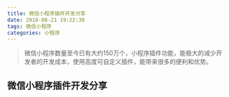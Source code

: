 ```yaml
---
title: 微信小程序插件开发分享
date: 2018-08-21 19:22:38
tags: 微信小程序
categories: 小程序
---
```


>微信小程序数量至今已有大约150万个，小程序插件功能，能极大的减少开发者的开发成本，使用高度可自定义插件，能带来很多的便利和优势。

<!-- more -->


## 微信小程序插件开发分享